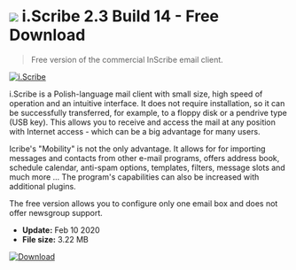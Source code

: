 # ![](https://cdn.softexe.net/static/icon/win.gif) i.Scribe 2.3 Build 14 - Free Download

> Free version of the commercial InScribe email client.

[![i.Scribe](https://gallery.dpcdn.pl/imgc/Tools/2282/g_-_420x350_1.5_-_x20110316164233_00.jpg)](https://softexe.net/win/internet/e-mail/i.scribe:ahgR.html)

i.Scribe is a Polish-language mail client with small size, high speed of operation and an intuitive interface. It does not require installation, so it can be successfully transferred, for example, to a floppy disk or a pendrive type (USB key). This allows you to receive and access the mail at any position with Internet access - which can be a big advantage for many users. 
 
 Icribe's "Mobility" is not the only advantage. It allows for for importing messages and contacts from other e-mail programs, offers address book, schedule calendar, anti-spam options, templates, filters, message slots and much more ... The program's capabilities can also be increased with additional plugins.
 
 The free version allows you to configure only one email box and does not offer newsgroup support.


- **Update:** Feb 10 2020
- **File size:** 3.22 MB

[![Download](https://cdn.softexe.net/static/img/download.png)](https://softexe.net/win/internet/e-mail/i.scribe:ahgR.html)

